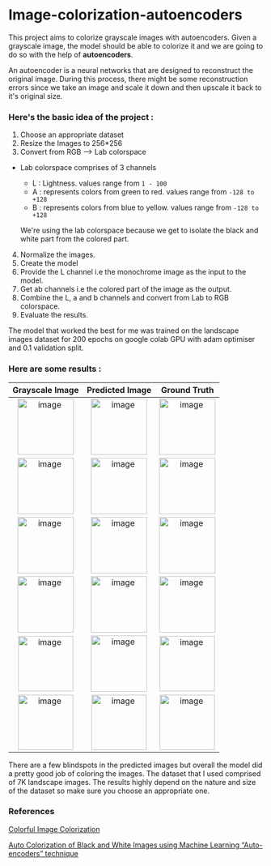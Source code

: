 # Image-colorization-autoencoders
This project aims to colorize grayscale images with autoencoders.
Given a grayscale image, the model should be able to colorize it and we are going to do so with the help of **autoencoders**.

An autoencoder is a neural networks that are designed to reconstruct the original image. During this process, there might be some reconstruction errors since we take an image and scale it down and then upscale it back to it's original size. 

### Here's the basic idea of the project :
1. Choose an appropriate dataset
2. Resize the Images to 256\*256
3. Convert from RGB --> Lab colorspace
  *   Lab colorspace comprises of 3 channels
      * L : Lightness. values range from `1 - 100`
      * A : represents colors from green to red. values range from `-128 to +128`
      * B : represents colors from blue to yellow. values range from `-128 to +128`

      We're using the lab colorspace because we get to isolate the black and white part from the colored part.

4. Normalize the images.
5. Create the model
6. Provide the L channel i.e the monochrome image as the input to the model.
7. Get ab channels i.e the colored part of the image as the output.
8. Combine the L, a and b channels and convert from Lab to RGB colorspace.
9. Evaluate the results.

The model that worked the best for me was trained on the landscape images dataset for 200 epochs on google colab GPU with adam optimiser and 0.1 validation split.

### Here are some results : 
| Grayscale Image| Predicted Image| Ground Truth|
| :-------------:|:--------------:| :----------:|
| <img width="111" alt="image" src="https://user-images.githubusercontent.com/35341758/126062471-dbf81e44-49bf-4263-bf71-adf0dcfcd6b3.png">| <img width="111" alt="image" src = "https://user-images.githubusercontent.com/35341758/126062480-38588d75-fb8f-42fd-a066-15b50f90daf2.png">| <img width="111" alt="image" src="https://user-images.githubusercontent.com/35341758/126062484-ab34e6b3-eebf-4b06-9d49-6734675958c5.png"> |
|<img width="111" alt="image" src="https://user-images.githubusercontent.com/35341758/126064031-91e529f9-993e-492a-90ff-a756cf76912a.png">|<img width="111" alt="image" src="https://user-images.githubusercontent.com/35341758/126064035-b68c35f4-d019-4b99-88d4-0fadc9a4b4e3.png">|<img width="111" alt="image" src="https://user-images.githubusercontent.com/35341758/126064087-d8d56f58-5c99-4b24-a08f-4b0c6122e135.png">|
|<img width="111" alt="image" src="https://user-images.githubusercontent.com/35341758/126064106-4578009e-5f52-4ab2-a94b-13e6e52701e4.png">|<img width="111" alt="image" src="https://user-images.githubusercontent.com/35341758/126064110-833b6ee9-1bb7-48fe-b07f-bff47781408d.png"> |<img width="111" alt="image" src="https://user-images.githubusercontent.com/35341758/126064118-a8afdf4c-308b-4bc3-9759-f6e2add7502b.png">|
|<img width="111" alt="image" src="https://user-images.githubusercontent.com/35341758/126064159-014806fe-856e-40e3-a409-6d8eb1c5109c.png">|<img width="111" alt="image" src="https://user-images.githubusercontent.com/35341758/126064162-3279d000-b5a6-4e8d-a748-14b16497b334.png">|<img width="111" alt="image" src="https://user-images.githubusercontent.com/35341758/126064170-cbb4898f-f88a-40bc-95d3-e1a3680a0fc5.png">|
|<img width="109" alt="image" src="https://user-images.githubusercontent.com/35341758/126064227-4c1305a1-842c-408b-a146-14d2a93ae8fb.png">|<img width="111" alt="image" src="https://user-images.githubusercontent.com/35341758/126064233-619a5487-89cd-475c-9110-3b4a651c588f.png">|<img width="109" alt="image" src="https://user-images.githubusercontent.com/35341758/126064243-576a77d5-e574-45b5-b0f7-4fcbbb00833a.png">|
|<img width="109" alt="image" src="https://user-images.githubusercontent.com/35341758/126064257-12e8fe0b-8879-4057-95bc-65a01241bdb2.png">|<img width="109" alt="image" src="https://user-images.githubusercontent.com/35341758/126064262-06cdd42b-ba03-47f7-9be1-2d546b3fa3f6.png">|<img width="109" alt="image" src="https://user-images.githubusercontent.com/35341758/126064266-b02f522a-65be-4423-8b5e-cf4532ff38fd.png">|

There are a few blindspots in the predicted images but overall the model did a pretty good job of coloring the images. The dataset that I used comprised of 7K landscape images. The results highly depend on the nature and size of the dataset so make sure you choose an appropriate one. 


### References 
[Colorful Image Colorization](https://richzhang.github.io/colorization/)

[Auto Colorization of Black and White Images using Machine Learning “Auto-encoders” technique](https://becominghuman.ai/auto-colorization-of-black-and-white-images-using-machine-learning-auto-encoders-technique-a213b47f7339)
